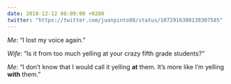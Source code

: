 ```yaml
---
date: 2018-12-12 08:09:00 +0200
twitter: "https://twitter.com/juanpinto88/status/1072916380138307585"
---
```


*Me*: “I lost my voice again.”

*Wife*: “Is it from too much yelling at your crazy fifth grade students?”

*Me*: “I don’t know that I would call it yelling **at** them. It’s more like I’m yelling **with** them.”
